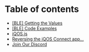 # Table of contents

* [\[BLE\] Getting the Values](README.md)
* [\[BLE\] Code Examples](code-examples.md)
* [iQOS.js](iqos.js.md)
* [Reversing the iQOS Connect app...](reversing-the-iqos-connect-app....md)
* [Join Our Discord](join-our-discord.md)

